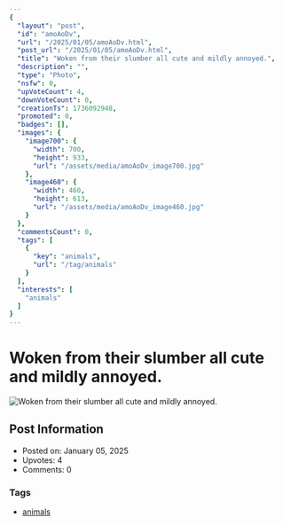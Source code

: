 ```yaml
---
{
  "layout": "post",
  "id": "amoAoDv",
  "url": "/2025/01/05/amoAoDv.html",
  "post_url": "/2025/01/05/amoAoDv.html",
  "title": "Woken from their slumber all cute and mildly annoyed.",
  "description": "",
  "type": "Photo",
  "nsfw": 0,
  "upVoteCount": 4,
  "downVoteCount": 0,
  "creationTs": 1736092948,
  "promoted": 0,
  "badges": [],
  "images": {
    "image700": {
      "width": 700,
      "height": 933,
      "url": "/assets/media/amoAoDv_image700.jpg"
    },
    "image460": {
      "width": 460,
      "height": 613,
      "url": "/assets/media/amoAoDv_image460.jpg"
    }
  },
  "commentsCount": 0,
  "tags": [
    {
      "key": "animals",
      "url": "/tag/animals"
    }
  ],
  "interests": [
    "animals"
  ]
}
---
```


# Woken from their slumber all cute and mildly annoyed.

![Woken from their slumber all cute and mildly annoyed.](/assets/media/amoAoDv_image700.jpg)

## Post Information

- Posted on: January 05, 2025
- Upvotes: 4
- Comments: 0

### Tags

- [animals](/tag/animals)
